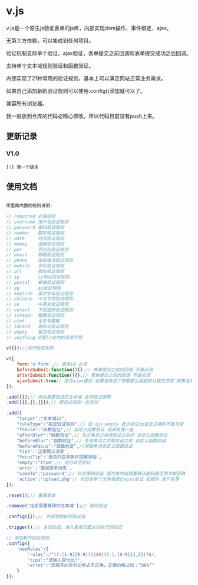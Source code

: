 v.js
====

v.js是一个原生js验证表单的js库，内部实现dom操作、事件绑定、ajax。

无第三方依赖，可以集成到任何项目。

验证机制支持单个验证，ajax验证，表单提交之前回调和表单提交成功之后回调。

支持单个文本域规则验证和函数验证。

内部实现了21种常用的验证规则，基本上可以满足网站正常业务需求。

如果自己添加新的验证规则可以使用.config()添加就可以了。


兼容所有浏览器。

我一般放到仓库的代码必精心修改，所以代码目前没有push上来。

## 更新记录

### V1.0

    [!] 第一个版本

## 使用文档

```javascript

库里面内置的规则说明:

// required 必填规则
// username 用户名验证规则
// password 密码验证规则
// number   数字验证规则
// date     时间验证规则
// money    金额验证规则
// per      百分比验证规则
// email    邮箱验证规则
// phone    座机电话验证规则
// mobile   手机验证规则
// url      网址验证规则
// ip       ip地址验证规则
// postal   邮编验证规则
// qq       qq验证规则
// english  英文字母验证规则
// chinese  中文字符验证规则
// ce       中英文验证规则
// select   下拉选择验证规则
// integer  整数验证规则
// uint     无符号整数
// idcard   身份证验证规则
// empty    留空验证规则
// anything 匹配\n在内的任意字符

v({});//运行验证实例

v({
    form:'v-form',// 表单id 必须
    beforeSubmit:function(){},// 表单提交之前的回调 不是必须
    afterSubmit:function(){},// 表单提交之后的回调 不是必须
    ajaxSubmit:true// 是否ajax提交 如果没有这个参数那么就是默认提交方式 如果没有特殊情况建议默认提交方式
});

.add({});// 添加需要验证的文本域 支持链式调用
.add([{},{},{}]);// 把验证规则一起添加

.add({
    "target":"文本域id",
    "ruleType":"指定验证规则",// 如 ip||empty 表示验证ip是否正确和不能为空
    "fnRule":"函数验证",// 自定义函数验证 用来处理一些
    "afterBlur":"函数验证",// 失去焦点之后库验证之后的 自定义函数验证
    "beforeBlur":"函数验证",// 失去焦点之后库验证之前 自定义函数验证
    "beforeFocus":"函数验证",//获取焦点自定义函数验证
    'tips':'正常提示消息',
    "focusTip":'是否开启聚焦时提醒功能',
    "empty":"true",// 进行非空验证
    'error':'错误提示消息',
    "sameTo":"password",// 针对密码验证 因为有时候需要确认密码是否两次都正确
    'action':'upload.php'// 对当前单个文本域进行ajax验证 如密码 用户名等
});

.reset();// 重置表单

.remove('指定需要移除的文本域');// 移除验证

.config({});// 外部添加新的验证组

.trigger();// 主动验证，进入表单页面主动执行的验证

// 添加新的验证规则
.config({
    'newRules':{
        'rules':/^(?:[1-9][0-9]?|100)(?:\.[0-9]{1,2})?$/,
        'tips':"请输入百分比!",
        'error':"您填写的百分比格式不正确，正确的格式如：“80%”"
    }
});

```